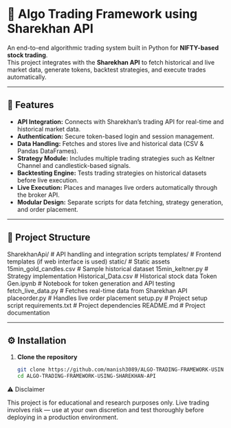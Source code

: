 # 🧠 Algo Trading Framework using Sharekhan API

An end-to-end algorithmic trading system built in Python for **NIFTY-based stock trading**.  
This project integrates with the **Sharekhan API** to fetch historical and live market data, generate tokens, backtest strategies, and execute trades automatically.

---

## 🚀 Features

- **API Integration:** Connects with Sharekhan’s trading API for real-time and historical market data.  
- **Authentication:** Secure token-based login and session management.  
- **Data Handling:** Fetches and stores live and historical data (CSV & Pandas DataFrames).  
- **Strategy Module:** Includes multiple trading strategies such as Keltner Channel and candlestick-based signals.  
- **Backtesting Engine:** Tests trading strategies on historical datasets before live execution.  
- **Live Execution:** Places and manages live orders automatically through the broker API.  
- **Modular Design:** Separate scripts for data fetching, strategy generation, and order placement.

---

## 🧩 Project Structure

SharekhanApi/              # API handling and integration scripts
templates/                 # Frontend templates (if web interface is used)
static/                    # Static assets
15min_gold_candles.csv     # Sample historical dataset
15min_keltner.py           # Strategy implementation
Historical_Data.csv        # Historical stock data
Token Gen.ipynb            # Notebook for token generation and API testing
fetch_live_data.py         # Fetches real-time data from Sharekhan API
placeorder.py              # Handles live order placement
setup.py                   # Project setup script
requirements.txt           # Project dependencies
README.md                  # Project documentation



---

## ⚙️ Installation

1. **Clone the repository**
   ```bash
   git clone https://github.com/manish3089/ALGO-TRADING-FRAMEWORK-USING-SHAREKHAN-API
   cd ALGO-TRADING-FRAMEWORK-USING-SHAREKHAN-API

⚠️ Disclaimer

This project is for educational and research purposes only.
Live trading involves risk — use at your own discretion and test thoroughly before deploying in a production environment.
